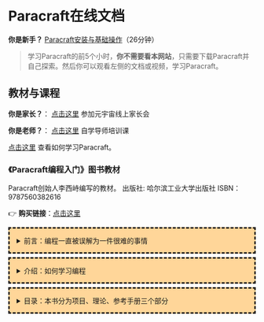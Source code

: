 # Paracraft在线文档

**你是新手？**
[Paracraft安装与基础操作](https://keepwork.com/official/docs/videos/new_user_video)（26分钟）


> 学习Paracraft的前5个小时，**你不需要看本网站**，只需要下载Paracraft并自己探索。然后你可以观看左侧的文档或视频，学习Paracraft。


## 教材与课程

**你是家长？**： [点击这里](https://keepwork.com/official/open/lessons/prepare/parent_meeting) 参加元宇宙线上家长会

**你是老师？**： [点击这里](/official/docs/teach/lessons/index) 自学导师培训课

[点击这里](/official/docs/references/how_to_learn) 查看如何学习Paracraft。


### 《Paracraft编程入门》图书教材

<style>
details{
  border:dashed;
  padding:1em;
  margin-top:0.5em;
  margin-bottom:0.5em;
  background-color:#ffd699;
}
details summary{ cursor:pointer;}
@media(max-width: 800px){  details{  padding:0.5em;} }  
</style> 

Paracraft创始人李西峙编写的教材。
出版社: 哈尔滨工业大学出版社
ISBN：9787560382616

:point_right: **购买链接**：[点击这里](https://keepwork.com/official/docs/references/books) 
 

<details>
  <summary>前言：编程一直被误解为一件很难的事情</summary>
  
编程一直被误解为一件很难的事情。一个原因是几乎所有编程语言（工具，文档，开发者社区）都是英语文化圈下的产物，如果你英语不好，就无法真正融入其中。另一个原因是编程语言没有被教育者真正当成一种人类的语言去对待。


本书希望能够作为编程的入门教材，将正确的工具，学习方法介绍给希望真正掌握编程的你。本书的目标是通过我们原创的Paracraft工具，让你可以随心所欲的创作出任意复杂的3D动画与游戏。当你具备这种入门能力时，你仍然可以继续使用Paracraft开发专业的计算机软件或自学任何其它语言。


学习编程和学习外语很像，需要大量的打字练习。动手打字就如同学习外语中的发音一样重要。回忆一下，从出生开始，我们就在学习母语的发音，然后我们每天还要去使用它，长大后又系统的学习它。一个4岁的小孩已经能够用母语的发音表达自己的任何想法。相似的，本书希望营造一个类似的学习环境，让你可以在计算机世界中表达自己的任何想法。这也是当代希望从事科学与创造性工作的人的一项必备技能。拥有编程的入门能力并不困难，但也需要4年的时间或打5000行以上的代码。


1989年，7岁的我照着一本我父亲给我的书编写了我人生中第一个程序，并从此喜欢上了编程，小学期间我完成了大量个人作品，到了随心所欲的入门状态，这要感谢我的老师。本书也希望和大家分享我的学习经历。

李西峙

2018.2.5

创作于深圳大富配天集团NPL语言研发中心

lixizhi@paraengine.com
https://keepwork.com/
</details>


<details>
  <summary>介绍：如何学习编程</summary>
  
### 如何学习编程
在深圳大富配天集团NPL语言研发中心，我们每周六都有一个3小时的免费的Paracraft编程导引课，参加的人主要是小学生，偶尔还有家长和大学老师，总共已经30多次了。

来的大人们经常会问我：“应该如何学习编程？”；而小孩们总是迫不及待的运行电脑上的Paracraft，自己探索起来。 

学习编程很简单。首先，你需要买一台带键盘的PC机或笔记本电脑。编程是需要打字的，因此需要鼠标和键盘。遗憾的是我发现50%的普通家庭只有手机，PAD或者15年前无法开机的电脑。如果你已经有最新的笔记本电脑，可以再购买一个更大的显示器和独立的鼠标键盘，就可以将笔记本改造成台式机。

其次，你要学会在电脑上安装一个能编程的软件，本书的读者需要安装Paracraft（后面会教你）。

最后，你要允许自己的小孩儿使用电脑，哪怕是玩游戏。99%的家庭之前都做不到这三点，因此虽然大多数学校都开设了编程课，孩子也不可能学会编程。当你在家中做到这3点时，你会发现很多孩子是天生的程序员。孩子们会逐渐远离手机，更愿意将时间花在大屏幕上，去探索别人的作品或自我创作。这就好比孩子都喜欢模仿大人的语言和行为，当你给它一大堆积木，他们会先破坏再搭建。 

如果你的孩子已经是一个手机游戏高手，那么不妨让他到电脑上玩Paracraft。Paracraft中有大量其它孩子，老师，程序员创建的3D游戏和动画作品，每个作品都可以随时查看背后的逻辑与代码，别人的作品就是最好的老师。 

学习计算机语言和学习其它自然语言，如中文和英文，是一样的，你要不停的使用它，创造出自己的作品。 

其实人类学习任何技能都是一样的，因为教育的本质就是让人保持思考和一直有事可做。

因此，我们还为Paracraft开发了一个学习平台，叫做KeepWork，官网是：
```
https://keepwork.com 
```
KeepWork有2个字面意思：
- 保持(keep)有事可做(work)：人不能放弃工作和创作，大人小孩都一样。这个是教育的本质。
- 保存(keep)作品(work)：我们保存了你的所有作品和更改历史。作品是未来教育的重要评估方式，不再需要考试的分数。

只要你安装了Paracraft，后面的一切就可以教给孩子自己去探索、学习和创造了。而你只需要观察孩子是否一直保持有事可做即可。本书其实是Keepwork上内容的一个浓缩，启发孩子去探索和创作超过50个项目。出书的原因是为了让成年人也能快速和系统的了解Paracraft和编程理论，方便教育机构的教学，以及保护孩子的视力。但是真正入门编程，仍然需要大量在计算机上的打字练习和项目实践。


### 本书有什么
分为上，中，下三部：

- 上部：编程项目
  - 通过思维实验解决问题, 理解AI和体验编程
- 中部：编程理论
  - 系统的讲解变量，函数等重要编程概念
- 下部：参考手册
  - 本文档站中所有的编程词汇，都可以查询

这三部分内容分别代表了程序员的3类重要行为：搜索项目、学习理论和寻找文档。下面来说说这3类行为:

- 1. 搜索项目：程序员在解决一个问题时，通常会先去搜索别人的开源项目来参考。新人学习编程也是从项目开始的，而不是理论或语法。因此上部我们将大量的编程项目按照一定的次序归类到了几个章节中。你可以根据自己的能力和喜好从任何一个开始做起。这些项目大多来自我们过去每周六的编程导引课，因此都可以在2个小时内完成。 

- 2. 学习理论：计算机程序已经深入到了人类科技的每个角落：物理，化学，生物，航天，材料，数学，动画，游戏等等。每个领域的程序员都需要学习对应的理论知识，然后用程序创造出符合相似规律的虚拟事物来。在本书的中部，我们会系统的讲解计算机编程的通用理论，这些理论和电子计算机的工作原理相关，因此几乎适用于所有现代计算机语言。而关于通用理论之外的理论，我们放在第一部分的每个项目中讲解。

- 3. 寻找文档：一般计算机语言的全部内置语法和词汇只有不到20个。因此对于已经精通一门语言的程序员，学习一个新的计算机语言大概只需1小时。但是编程是一个不断创造新词汇（函数）的过程，我们在编程时需要去使用其它程序员创造的词汇，这个词汇的数量从几百到上千，甚至几十万，每个领域都有自己的词汇，每个项目也有自己的词汇。程序员会给这些新词汇写使用说明书，我们叫做文档，由于文档数量太多，即使是资深程序员也只能靠模糊查询，而不是精确记忆。我们每写一行代码都可能需要先查看文档。在本书的下部中，我们列出了在上部的项目中使用到的所有词汇的文档。这些词汇已经足够开发任何你能想到的动画和游戏。 


### 站在前人的肩膀上
Paracraft是使用NPL语言开发的。从2004年创立NPL计算机语言，到2005年制作ParaEngine分布式游戏引擎，到2007年发布儿童动漫创作平台，到2009年发行魔法哈奇3D创想乐园，到2012年发布Paracraft创作工具，到2015年NPL语言开源，到2018年发布Keepwork。期间我吸收了很多前人的思想和成果。 

我无法罗列全部，但是最重要的思想是我父亲的《相似性和相似原理》，初稿是写于1982年，2015年后我也加入了该书的修改和补充工作。其中包含了对多组时空序列及其相似性的数学表达与大量研究案例。宇宙内部的相似性从易经开始，到亚里士多德，到后来，它已经被无数科学家研究过。可能是它太普遍，导致我们在使用它时，忽略了它的存在。在人工智能时代，我们有必要将它系统的作为一门独立的理论去研究。人类的大脑由记忆与单向连接构成。记忆就是时间序列，或者说是动画，我们很难去修改自己的某个记忆，但是我们可主观的选择一段记忆的时间起点在大脑中播放。

NPL语言的基础语法是基于Lua的, 后来又受到Lisp语言的影响，使得它支持动态语法扩展。Lua的语法是全世界公认最简洁的。它被无数高级脚本语言采用作为基础语法；同时它拥有全世界最快的动态编译器Luajit，使得我们可以用C/C++去扩充它。

在本书中，第一步：我们要教会你如何随心所欲的创建任意复杂的三维时空序列，也就是动画。我们的网上有成千上万的小朋友自己创建的Paracraft动画片或电影供你学习和参考。第二步：我们要教会你如何用代码去控制这些动画的播放起点，你就像一个导演或音乐指挥家一样让你的动画在你代码的指挥下播放。当你可以随心所欲的掌握这2个技能时，你发现你已经可以像控制自己的思想和梦境一样去控制数字世界中的一切。 

2007年和2009年当我用这种思想创建儿童动漫创作平台（KidsMovieCreator）和魔法哈奇时，还不知道后来风靡全球的一款游戏叫Minecraft。当我2012年深入研究它时，才发现它的魅力。但我是从相似原理的角度来看它的，在时空序列的数学表达中，世界应该是粒子化的，而且应该是其大无内，其小无外的。Paracraft将这种粒子化建模的思想发挥到了极致，用于任意的动画创作和编程。

MIT实验室的Scratch对少儿编程的贡献是巨大的，它让更低年龄层的用户可以自学编程。Paracraft后来也引入了类似Scratch的积木式编程，并且我们让它可以控制3D世界中的角色，并可以平滑的过渡到基于文本的编程。我们还提出并实现了一种面向记忆的编程模式。

无法罗列全部前人的成果，所以我们从最开始就在Github上开源了我们的所有成果，包括NPL语言和Paracraft。至今有上百位开发者参与其中，我们希望更多的程序员和教育工作者可以在我们的研究成果上继续探索。
</details>


<details>
  <summary>目录：本书分为项目、理论、参考手册三个部分</summary>
  
### 前言
  作者简介
  如何学习编程
  本书有什么
  如何使用本书
  谁该阅读本书
  站在前人的肩膀上
  致谢

### 上部：项目

1  编程项目
  Paracraft是什么？
  如何学习本书中的项目
1.0  项目8x27：安装Paracraft和编辑模式

1.1  几何相似与构建相似的虚拟世界

本项目分类是一些和几何相似相关的项目，你将体验下列内容：

从几何相似开始，学习和了解几何意义下的放大、缩小、变胖、变瘦。几何相似与时间无关。
点阵图与真实图像具有相似性。
用方块可以表达二维或三维虚拟世界，虚拟世界是真实世界的相似体。世界由粒子组成，“其小无内，其大无外，以此可造万物”。
构建相似的虚拟世界，我们来构建一个地球尺度的虚拟世界。
用代码创建模型：计算机辅助设计(CAD)。
1.1.1  项目8x28：创建方块
1.1.2  项目8x29：批量操作
1.1.3  项目8x34：BMAX模型
1.1.4  项目25x85：介绍“绘图程序”小游戏

1.1.1 基于编程的3D建模

本章是一个相对独立的章节，也可以不学习，直接跳到1.2节。

本项目分类是一些用编程的方式去构建3D模型的项目。与之前用粒子（方块）创建3D模型不同，用编程的方式建模大都采用数学语言去描述物体和物体间的关系。比如一个球体是用半径和原点位置来描述的，所以这种建模方式的精度可以无限高。在工业设计领域，大多数物品都是以这种数学建模的方式表达的。

在Paracraft中，使用编程（数学）的方法构建虚拟几何体，你需要使用一个特殊工具叫做 NPL CAD模型方块。 大多数情况下，用方块（粒子）建模是Paracraft推荐的方式，因为这样更直观和方便。关于编程建模的更多理论内容请参考本书的第三章计算机辅助设计CAD简介。

1.1.1 .1  项目35x127：CAD建模“桌子”
1.1.1 .2  项目35x129：CAD建模“空心的盒子”
1.1.1 .3  项目35x128：CAD建模“奥运五环”
1.1.1 .4  项目35x133：CAD建模“杯子”

1.2 虚拟人物与虚拟人物的运动

虚拟人物怎么运动？本项目分类是一些和动画与角色运动相关的项目。用方块创造的虚拟人物与真实的人物具有一定的相似性。你将体验下列内容：

运动需要关节，关节越多，人物越复杂逼真。真人有360多个关节，我们的虚拟人物通常只有少量关节，比如8个，运动起来已经像模像样了。
每个关节都有自己的三维坐标，在场景中运动，还需要场景地面的三维坐标以及周围环境的三维坐标。这么多的坐标，随虚拟人物的运动、随时间都在变化，所以涉及极其复杂的坐标变换（要知道普通工业机器人只有6个关节，工作环境比虚拟人物所处的环境简单很多很多）。所以要描述虚拟人物的运动、编辑、存储、复现其运动是极其复杂和困难的世界性难题。目前人类只能通过“示教”来代替编辑。16个关节以上的机器人控制至今还没有人尝试并成功过，而我们在Paracraft中创造出的虚拟机器人可以有几十个关节。可以看出，你已经达到世界水平了。
相似原理可以描述多维虚拟人物的运动，而且它的基本步骤比较简单。
设计创造虚拟人物的运动、编辑、存储、复现其运动，你都可以在Paracraft中做到。
1.2.1   项目8x30：电影方块
1.2.2   项目8x31：演员和动画
1.2.3   项目8x32：夏天游泳
1.2.4   项目8X33：制作简易动画片头
1.2.5   项目8x35：简易bmax小吉他
1.2.6   项目8x36：简易bmax小动画
1.2.7   项目20x60：动画模型方块
1.2.8   项目20x73：四足动物与镜头震动效果
1.2.9   项目20x77：密室教学
1.2.10  项目20x80：bmax简易骨骼与X文件应用
1.2.11  项目20x105：传送石、电影地震镜头与人物表现
1.2.12  项目20x121：密室片头设计

1.3 构建我的电影世界使他可持续发展

你一定看过很多动画片，创造动画与电影是计算机技术的一个重要研究方向。人脑的记忆其实可以看成是由很多动画片段组成的。人类的记忆一旦形成，你很难去更改它。这一点和计算机中的图像与动画很像。我们后面会学习如何用电脑去操纵这些图像与动画，就如同我们的大脑可以按照某种相似的规律触发这些回忆，形成我们的思想，行为，以及我们的梦境。

但是说到底，我们还是要学会如何用电脑去创造出这些动态素材。这是程序员的一个必备技能。我们认为每个人都应该能够用计算机去创造一个动画短片作品。在Paracraft中你可以探索成百上千的用户创作的动画作品，你可以去改编它们，或者去创造一个你希望表达的动画作品。

通过本书的学习，希望你可以像我们的很多学生用户一样，可以随心所欲的创造任何动画作品，并拥有自己学生时代的代表作。我们呼吁每个老师和学生都去创造至少一个3D动画作品。作品就是你自己，作品也是最好的老师。

本项目分类是一些和电影与动画短片相关的项目。如果你是老师，此时应该启发学生用课余时间完成一个自己的动画作品。

1.3.1  项目20x132：电影方块与过山车
1.3.2  项目20x134：子母电影方块

1.4 如何赋予虚拟人物智能？

计算机从诞生那一天起，就是为了能够代替人类的智能。在前面的章节中， 我们已经学习了如何用计算机创造静态的3D场景， 以及虚拟角色动画。 从本节开始，我们将开始正式通过写代码的方式来控制虚拟人物的运动。

人类的大脑是一台超级计算机。而人类智能的本质其实就是通过层层的相似性去控制自己的记忆（动画）。 你可以将我们记忆中的每个词汇，动作，概念，情绪都看成是虚拟角色。这种抽象能力是人类大脑的核心能力， 也是程序员的核心能力。 当我们用计算机去代替人脑解决问题时，我们要能够将问题抽象成虚拟角色，然后用代码控制它们，这些是本节你要去重点体会和学习的。

本项目分类包含了大量需要你输入代码的项目。 请将你的注意力放到完成项目上， 而不要对那些代码追根问底。1989年，我在7岁的时候照着一本书，输入了20行代码，然后我看到电脑屏幕上的图形运动了起来。但是2年以后，我才能真正理解并运用那20行代码。所以你开始要做的仅仅是通过一个一个的项目去体验编程和打字，并争取让程序可以跑起来。

这就如同你小时候学习中文，开始是似懂非懂的模仿，一段时间后，你就可以自由的表达自己了。

在你完成了本节中的至少3个项目时， 你可以跳到第2章去阅读一些编程的基础理论， 同样你不需要完全弄懂，只要量力而行即可。

1.4.1   项目6x18：代码方块教学1
1.4.2   项目6x19：代码方块教学2
1.4.3   项目6x20：乒乓球小游戏
1.4.4   项目6x22：迷宫小游戏
1.4.5   项目6x109: 打字练习
1.4.6   项目26x100：曼德勃罗特集
1.4.7   项目28x112：飞行的小鸟
1.4.8   项目17x74：坦克大战
1.4.9   项目20x79：星球运动仿真
1.4.10  项目6x24：双重机关与事件
1.4.11  项目6x25：制作图形界面
1.4.12  项目6x26：代码方块的输出
1.4.13  项目6x21：钢琴
1.4.14  项目17x120：制作钟表
1.4.15  项目35x130：CAD建模“掷骰子游戏”
1.4.16  项目28x112：跳一跳
1.4.17  项目36x136：台式计算机模拟
1.4.18  项目36x135：狗狗陪护机器人模拟

1.5 编程中的抽象建模

用方块构建3D世界是一种基于粒子的建模方式；相似的，编程也是一种抽象的用代码去建模的方式。本项目分类通过一些项目和对之前编程项目的回顾，培养你的抽象建模能力。 其实学习任何知识，都应该具有这种能力。本节中前面的项目你需要按顺序阅读，并且我们建议你在阅读本章的项目前，先去阅读第二章的编程理论。

在编程领域有一个最常用的建模方法叫做面向对象的建模。 Paracraft中的方块，人物，图形界面都可以看成是对象，对象的内部还可以有其它对象。 克里斯多夫亚历山大在1960-1970年代提出模式语言，直接催生了对象化编程和设计模式的发展，但是他本人更希望将软件看成是生命体，每个生命体有很多生命中心构成。

原子，分子，蛋白质，细胞，器官，生命体(人)， 社会，地球，太阳系，银河系，宇宙都可以看成是不同层级下的生命中心。其中生命体(人)是自然界中最复杂和有序的形态。生命的结构与软件的结构具有相似性。生命的进化与软件的开发过程也具有相似性。 作为编程的入门教程，我们不强调面向对象的编程方法，我们强调的是希望读者在一开始就能将写代码看成是一个创造生命的过程。 在本章中，我们沿用克里斯多夫亚历山大的说法，称之为寻找和建立生命中心, 生命中心大概等同于其它计算机书籍中的对象。你创作的程序，可能只是一个单细胞生物，也可能是个庞然大物，但是你创造它的过程需要让它时时刻刻保持活力。

1.5.1  项目28x107：电梯调度算法
1.5.2  项目28x108：由电梯调度算法了解编程思维
1.5.3  项目28x110：3D世界的编程模型
1.5.4  项目28x112：编程中的建模过程：乒乓球小游戏
1.5.5  项目28x114：编程中的建模过程：迷宫小游戏
1.5.6  项目28x115：编程中的建模过程：钢琴
1.5.7  项目28x125：编程中的建模过程：飞行的小鸟
1.5.8  项目28x126：编程中的建模过程：坦克大战
1.5.9  项目28x116：编程中的建模过程：跳一跳
1.5.10 项目28x117：复杂编程中的建模过程：电梯调度算法小游戏
1.5.11 项目34x123：生命游戏
1.5.12 项目34x124：复杂编程中的建模过程：生命游戏的制作
1.5.13 项目24x84：BlockBot小游戏介绍
1.5.14 项目24x95：复杂编程中的建模过程：BlockBot核心部分的制作
1.5.15 项目24x93：BlockBot小游戏–3D UI
1.5.16 项目24x94：BlockBot小游戏–2D UI
1.5.17 项目24x96：BlockBot小游戏–复杂UI设计
1.5.18 项目33x122：人力资源游戏

1.６ 保存并分享你的作品

教育的本质就是让人保持思考和一直有事可做。

因此，我们还为Paracraft开发了一个学习平台，叫做KeepWork，官网是：

https://keepwork.com 
KeepWork有2个字面意思：

保持(keep)有事可做(work): 人不能放弃工作和创作，大人小孩都一样。这个是教育的本质。
保存(keep)作品(work): 我们保存了你的所有作品和更改历史。作品是未来教育的重要评估方式，不再需要考试的分数。
当你有了自己的项目或作品，你要做的是公开分享它。 开源和公开是互联网的本质，只有开放的内容才能被搜索引擎检索，才能彼此建立超链接，才能传承下去，让更多的人参与其中。 本项目分类将教会你如何通过个人网站和网页去分享你的作品。你将体验下列内容：

使用MarkDown语言创建网页
创建超链接
引用你的Paracraft作品
创建课程
1.6.1   项目29x118：制作个人网站
1.6.2   项目23x83：创建课程

中部：编程理论

### 2 基础编程理论

在本书的第二部分，我分成7个小节，给大家系统的讲解编程中的重要概念，它们分别是：语法，程序的本质，数字与数学，变量与名字，字符串与文字，表与数组，函数。

请大家跟着我一边打字，一边学习，积累自己的代码量。很多渴望学习编程的人，甚至计算机系的学生最终都没有成为程序员，是因为他们始终没有打过一千行代码。一个勤奋的新手程序员，每个月要打一千行以上的代码，10万行就是高级程序员了。Paracraft大概由50万行NPL代码组成。和学习中文，英文一样，学习计算机语言从7岁到70岁都是可以的。当你有兴趣写到1万行代码时，也许你已经是个不错的程序员了。Paracraft希望带给用户一个有趣的自学环境，但是如果未来你将编程作为职业，还需要更系统的学习计算机软硬件理论，而不只是编程语言本身。

如果你开始看不懂本章的全部内容，没有关系，请先挑选并动手完成本书前面的小项目，然后再反复的阅读本章相应的章节， 你一定会逐渐明白的。

未来的七个章节，我们将从实践的角度让大家学习编程中的基本概念。

2.1   编程基本概念与语法
2.2   程序的本质
2.3   数字与数学
2.4   变量与名字
2.5   字符串与文字
2.6   表与数组
2.7.1   函数
2.7.2   内置函数
2.8   总结与对自学编程的建议

### 3 计算机辅助设计CAD简介

3.1  NPL Block CAD的指令集

### 4 计算机体系结构

### 5 相似原理与人脑仿真

本书其实一直在教你如何用Paracraft代替人脑去建模和思考。
计算机与人脑之间是有相似性的。 用代码写出具有人类智能的程序是人类最前沿的科研领域，也叫做人工智能 Artificial Intelligence (AI). 虽然人类已经可以编写出能够识别图像，语音，甚至在棋类运动中战胜人类的计算机程序， 但是我们距离彻底认识和仿真人脑还有相当的距离。 目前的机器学习都是基于大数据的，而人脑的学习却是基于小数据的：1个2岁儿童展现出的认知能力已经很惊人。

摆在所有程序员面前的一个难题是: 人脑是如何工作的?

本书中所有的编程项目，都只是运用了人脑工作方式的某个子集：例如逻辑思维，抽象建模等等。

本章是一个可选读章节，目的是简单介绍一种叫做《相似性与相似原理》的理论模型，并尝试用这个模型去解释人脑的工作方式。 掌握相似原理对你思考任意问题都会有很大的帮助。感兴趣的读者可以在本书的最后找到《相似性与相似原理》一书的详细信息。

### 6 对未来教育的思考

我7岁开始学习编程，到上大学时已经编写了数十个软件项目。大学期间出于长期对人工智能的兴趣和研究，我开始研发NPL语言和ParaEngine游戏引擎，一直到今天已经快15年了，写了过百万的代码和各种工具。

虽然我目睹了很多同龄人和我一样，以优异的成绩考入了大学。 但是回想起来，我儿童时代的学习经历是非常独特的，甚至是未来教育的一个重要参考。

目前我们的团队在用NPL语言做一件很重要的事情，就是建立人类未来教育的基础平台。

  教育的本质
  未来教育的形态
  一切从动画与编程教育开始
  世界观
  未来教育的要素
  10年之后的编程教育

### 下部：参考手册

附录1：NPL常用语法 速查表

附录2：代码方块 函数速查表

附录3：术语表

附录4：如何学习Paracraft编程

附录5：推荐书目
</details>